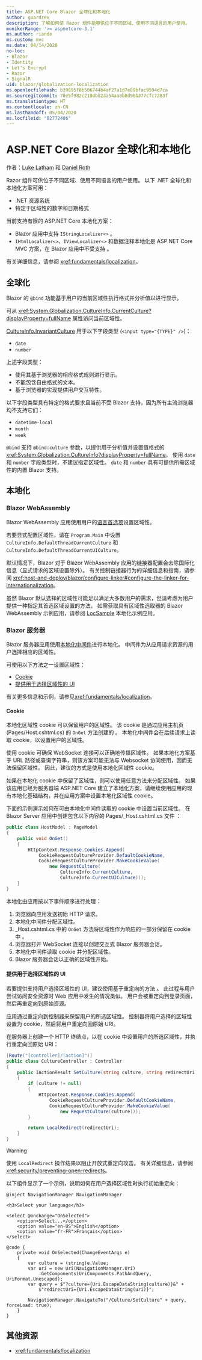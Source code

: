 ```yaml
---
title: ASP.NET Core Blazor 全球化和本地化
author: guardrex
description: 了解如何使 Razor 组件能够供位于不同区域、使用不同语言的用户使用。
monikerRange: '>= aspnetcore-3.1'
ms.author: riande
ms.custom: mvc
ms.date: 04/14/2020
no-loc:
- Blazor
- Identity
- Let's Encrypt
- Razor
- SignalR
uid: blazor/globalization-localization
ms.openlocfilehash: b39695f8b506744b4af27a1d7e09bfac9594d7ca
ms.sourcegitcommit: 70e5f982c218db82aa54aa8b8d96b377cfc7283f
ms.translationtype: HT
ms.contentlocale: zh-CN
ms.lasthandoff: 05/04/2020
ms.locfileid: "82772486"
---
```

# <a name="aspnet-core-blazor-globalization-and-localization"></a>ASP.NET Core Blazor 全球化和本地化

作者：[Luke Latham](https://github.com/guardrex) 和 [Daniel Roth](https://github.com/danroth27)

Razor 组件可供位于不同区域、使用不同语言的用户使用。 以下 .NET 全球化和本地化方案可用：

* .NET 资源系统
* 特定于区域性的数字和日期格式

当前支持有限的 ASP.NET Core 本地化方案：

* Blazor 应用中支持 `IStringLocalizer<>` 。
* `IHtmlLocalizer<>`、`IViewLocalizer<>` 和数据注释本地化是 ASP.NET Core MVC 方案，在 Blazor 应用中不受支持  。

有关详细信息，请参阅 <xref:fundamentals/localization>。

## <a name="globalization"></a>全球化

Blazor 的 `@bind` 功能基于用户的当前区域性执行格式并分析值以进行显示。

可从 <xref:System.Globalization.CultureInfo.CurrentCulture?displayProperty=fullName> 属性访问当前区域性。

[CultureInfo.InvariantCulture](xref:System.Globalization.CultureInfo.InvariantCulture) 用于以下字段类型 (`<input type="{TYPE}" />`)：

* `date`
* `number`

上述字段类型：

* 使用其基于浏览器的相应格式规则进行显示。
* 不能包含自由格式的文本。
* 基于浏览器的实现提供用户交互特性。

以下字段类型具有特定的格式要求且当前不受 Blazor 支持，因为所有主流浏览器均不支持它们：

* `datetime-local`
* `month`
* `week`

`@bind` 支持 `@bind:culture` 参数，以提供用于分析值并设置值格式的 <xref:System.Globalization.CultureInfo?displayProperty=fullName>。 使用 `date` 和 `number` 字段类型时，不建议指定区域性。 `date` 和 `number` 具有可提供所需区域性的内置 Blazor 支持。

## <a name="localization"></a>本地化

### <a name="blazor-webassembly"></a>Blazor WebAssembly

Blazor WebAssembly 应用使用用户的[语言首选项](https://developer.mozilla.org/docs/Web/API/NavigatorLanguage/languages)设置区域性。

若要显式配置区域性，请在 `Program.Main` 中设置 `CultureInfo.DefaultThreadCurrentCulture` 和 `CultureInfo.DefaultThreadCurrentUICulture`。

默认情况下，Blazor 对于 Blazor WebAssembly 应用的链接器配置会去除国际化信息（显式请求的区域设置除外）。 有关控制链接器行为的详细信息和指南，请参阅 <xref:host-and-deploy/blazor/configure-linker#configure-the-linker-for-internationalization>。

虽然 Blazor 默认选择的区域性可能足以满足大多数用户的需求，但请考虑为用户提供一种指定其首选区域设置的方法。 如需获取具有区域性选取器的 Blazor WebAssembly 示例应用，请参阅 [LocSample](https://github.com/pranavkm/LocSample) 本地化示例应用。

### <a name="blazor-server"></a>Blazor 服务器

Blazor 服务器应用使用[本地化中间件](xref:fundamentals/localization#localization-middleware)进行本地化。 中间件为从应用请求资源的用户选择相应的区域性。

可使用以下方法之一设置区域性：

* [Cookie](#cookies)
* [提供用于选择区域性的 UI](#provide-ui-to-choose-the-culture)

有关更多信息和示例，请参见<xref:fundamentals/localization>。

#### <a name="cookies"></a>Cookie

本地化区域性 cookie 可以保留用户的区域性。 该 cookie 是通过应用主机页 (Pages/Host.cshtml.cs) 的 `OnGet` 方法创建的  。 本地化中间件会在后续请求上读取 cookie，以设置用户的区域性。 

使用 cookie 可确保 WebSocket 连接可以正确地传播区域性。 如果本地化方案基于 URL 路径或查询字符串，则该方案可能无法与 Websocket 协同使用，因而无法保留区域性。 因此，建议的方式是使用本地化区域性 cookie。

如果在本地化 cookie 中保留了区域性，则可以使用任意方法来分配区域性。 如果该应用已经为服务器端 ASP.NET Core 建立了本地化方案，请继续使用应用的现有本地化基础结构，并在应用方案中设置本地化区域性 cookie。

下面的示例演示如何在可由本地化中间件读取的 cookie 中设置当前区域性。 在 Blazor Server 应用中创建包含以下内容的 Pages/_Host.cshtml.cs 文件  ：

```csharp
public class HostModel : PageModel
{
    public void OnGet()
    {
        HttpContext.Response.Cookies.Append(
            CookieRequestCultureProvider.DefaultCookieName,
            CookieRequestCultureProvider.MakeCookieValue(
                new RequestCulture(
                    CultureInfo.CurrentCulture,
                    CultureInfo.CurrentUICulture)));
    }
}
```

本地化由应用按以下事件顺序进行处理：

1. 浏览器向应用发送初始 HTTP 请求。
1. 本地化中间件分配区域性。
1. _Host.cshtml.cs 中的 `OnGet` 方法将区域性作为响应的一部分保留在 cookie 中  。
1. 浏览器打开 WebSocket 连接以创建交互式 Blazor 服务器会话。
1. 本地化中间件读取 cookie 并分配区域性。
1. Blazor 服务器会话以正确的区域性开始。

#### <a name="provide-ui-to-choose-the-culture"></a>提供用于选择区域性的 UI

若要提供支持用户选择区域性的 UI，建议使用基于重定向的方法  。 此过程与用户尝试访问安全资源时 Web 应用中发生的情况类似。 用户会被重定向到登录页面，然后再重定向到原始资源。 

应用通过重定向到控制器来保留用户的所选区域性。 控制器将用户选择的区域性设置为 cookie，然后将用户重定向回原始 URI。

在服务器上创建一个 HTTP 终结点，以在 cookie 中设置用户的所选区域性，并执行重定向回原始 URI：

```csharp
[Route("[controller]/[action]")]
public class CultureController : Controller
{
    public IActionResult SetCulture(string culture, string redirectUri)
    {
        if (culture != null)
        {
            HttpContext.Response.Cookies.Append(
                CookieRequestCultureProvider.DefaultCookieName,
                CookieRequestCultureProvider.MakeCookieValue(
                    new RequestCulture(culture)));
        }

        return LocalRedirect(redirectUri);
    }
}
```

> [!WARNING]
> 使用 `LocalRedirect` 操作结果以阻止开放式重定向攻击。 有关详细信息，请参阅 <xref:security/preventing-open-redirects>。

以下组件显示了一个示例，说明如何在用户选择区域性时执行初始重定向：

```razor
@inject NavigationManager NavigationManager

<h3>Select your language</h3>

<select @onchange="OnSelected">
    <option>Select...</option>
    <option value="en-US">English</option>
    <option value="fr-FR">Français</option>
</select>

@code {
    private void OnSelected(ChangeEventArgs e)
    {
        var culture = (string)e.Value;
        var uri = new Uri(NavigationManager.Uri)
            .GetComponents(UriComponents.PathAndQuery, UriFormat.Unescaped);
        var query = $"?culture={Uri.EscapeDataString(culture)}&" +
            $"redirectUri={Uri.EscapeDataString(uri)}";

        NavigationManager.NavigateTo("/Culture/SetCulture" + query, forceLoad: true);
    }
}
```

## <a name="additional-resources"></a>其他资源

* <xref:fundamentals/localization>
